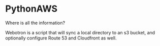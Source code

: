 # PythonAWS

Where is all the information?

Webotron is a script that will sync a local directory to an s3 bucket, and optionally configure Route 53 and Cloudfront as well.
